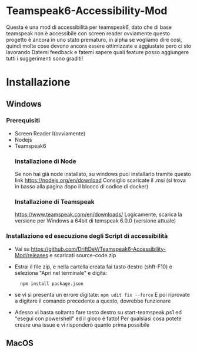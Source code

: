 # Teamspeak6-Accessibility-Mod
Questa è una mod di accessibilità per teamspeak6, dato che di base
teamspeak non è accessibile con screen reader
ovviamente questo progetto è ancora in uno stato prematuro, in alpha
se vogliamo dire così, quindi molte cose devono ancora essere ottimizzate
e aggiustate però ci sto lavorando
Datemi feedback e fatemi sapere quali feature posso aggiungere
tutti i suggerimenti sono graditi!
# Installazione
## Windows
### Prerequisiti
* Screen Reader  I(ovviamente)
* Nodejs
* Teamspeak6
  ### Installazione di Node
  Se non hai già node installato, su windows puoi installarlo tramite questo link
  https://nodejs.org/en/download
  Consiglio scaricate il .msi (si trova in basso alla pagina dopo il blocco di codice di docker)
  ### Installazione di Teamspeak
  https://www.teamspeak.com/en/downloads/
  Logicamente, scarica la versione per Windows a 64bit di temspeak 6.0.0 (versione attuale)
  
### Installazione ed esecuzione degli Script di accessibilità
* Vai su https://github.com/DriftDeV/Teamspeak6-Accessibility-Mod/releases e scaricati source-code.zip

* Estrai il file zip, e nella cartella creata fai tasto destro (shft-F10) e seleziona "Apri nel terminale" e digita:
  ```
    npm install package.json
  ```
* se vi si presenta un errore digitate:
  ``` npm udit fix --force ```
 E poi riprovate a digitare il comando precedente a questo, dovrebbe funzionare
* Adesso vi basta soltanto fare tasto destro su start-teamspeak.ps1 ed "esegui con powershell" ed il gioco è fatto!
Per qualsiasi cosa potete creare una issue e vi risponderò quanto prima possibile
  

## MacOS
